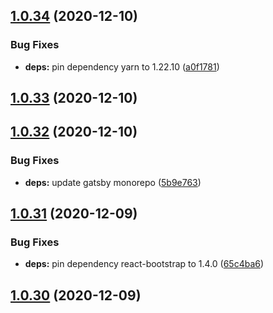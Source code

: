 ## [1.0.34](https://github.com/dds/bosabosa.org/compare/v1.0.33...v1.0.34) (2020-12-10)


### Bug Fixes

* **deps:** pin dependency yarn to 1.22.10 ([a0f1781](https://github.com/dds/bosabosa.org/commit/a0f17812703e72561d7859376b13562387938d39))



## [1.0.33](https://github.com/dds/bosabosa.org/compare/v1.0.32...v1.0.33) (2020-12-10)



## [1.0.32](https://github.com/dds/bosabosa.org/compare/v1.0.31...v1.0.32) (2020-12-10)


### Bug Fixes

* **deps:** update gatsby monorepo ([5b9e763](https://github.com/dds/bosabosa.org/commit/5b9e763ec752061592072dc59e188cc78c909fce))



## [1.0.31](https://github.com/dds/bosabosa.org/compare/v1.0.30...v1.0.31) (2020-12-09)


### Bug Fixes

* **deps:** pin dependency react-bootstrap to 1.4.0 ([65c4ba6](https://github.com/dds/bosabosa.org/commit/65c4ba61824fcff5de24fc940535199b1c9f81a8))



## [1.0.30](https://github.com/dds/bosabosa.org/compare/v1.0.29...v1.0.30) (2020-12-09)



